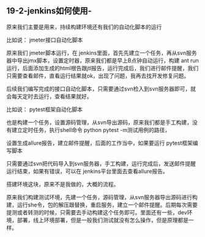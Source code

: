 ## 19-2-jenkins如何使用-

原来我们主要是用来，持续构建环境还有我们的自动化脚本的运行

比如说： jmeter接口自动化脚本

原来我们 jmeter脚本运行，在 jenkins里面，首先先建立一个任务，再从svn服务器中导出jmx脚本，设置定时器，原来我们都是早上B点钟自动运行，构建 ant run运行，后面添加生成的html根告跟jtl报告，运行完成后，我们进行邮件提醒，我们只需要查看邮件，直看运行结果就ok，出现了问题，我再去找开发修复问题。

后续我们编写完成的接口自动化脚本，只需要通过svn检入到svn服务器即可，就会每天定时去运行，查看结果就好。

比如说： pytest框架自动化脚本

也是构建一个任务，设置源码管理，从svn导出源码，原来我们都是手工构建，没有建立定时任务，执行shell命令 python pytest -m测试用例的路径，

设置生成allure报告，建立邮件提醒，后面的工作当中，如果要运行 pytest框架编写脚本

只需要通过svn把代码导入到svn服务器，手工构建，运行完成后，发送邮件提醒运行结束，如果有错误，可以在 jenkins平台里面去查看allure报告。

搭建环境这块，原来不是我做的，大概的流程。

原来我们构建测试环境，先建一个任务，源码管理，从svn服务器导出源码进行构建，运行she令，包的解压跟替换，重启服务，建立一个邮件提醒。后期每次需要提测或者转测的时候，只需要去手动构建这个任务即可。里面还有一些，dev环境，部署，线上环境部署，但是一般我们测试就没有怎么操作，但是原理都是一样。
